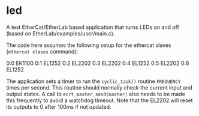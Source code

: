 led
===

A test EtherCat/EtherLab based application that turns LEDs on and off (based on EtherLab/examples/user/main.c).

The code here assumes the following setup for the ethercat slaves (`ethercat slaves` command):

  0:0  EK1100
  0:1  EL1252
  0:2  EL2202
  0:3  EL2202
  0:4  EL1252
  0:5  EL2202
  0:6  EL1252

The application sets a timer to run the `cyclic_task()` routine `FREQUENCY` times per second.
This routine should normally check the current input and output states.
A call to `ecrt_master_send(master)` also needs to be made this frequently to avoid a watchdog timeout.
Note that the EL2202 will reset its outputs to 0 after 100ms if not updated.

